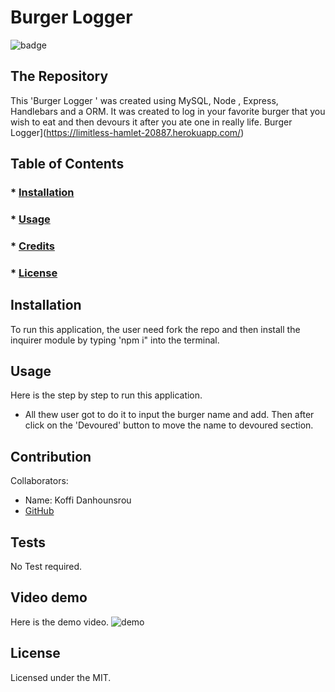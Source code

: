 
  # Burger Logger
  ![badge](https://img.shields.io/badge/License-MIT-brightgreen)
 ## The Repository
 This 'Burger Logger ' was created using MySQL, Node , Express, Handlebars and a ORM. It was created to log in your favorite burger that you wish to eat and then devours it after you ate one in really life. Burger Logger](https://limitless-hamlet-20887.herokuapp.com/)

   ## Table of Contents
   ### * [Installation](#installation)
   ### * [Usage](#usage)
   ### * [Credits](#credits)
   ### * [License](#license)
 
 ## Installation
 To run this application, the user need fork the repo and then install the inquirer module by typing 'npm i" into the terminal.
 ## Usage
 Here is the step by step to run this application.

 * All thew user got to do it to input the burger name and add. Then after click on the 'Devoured' button to move the name to devoured section.
 
 

 ## Contribution
 Collaborators: 
 * Name: Koffi Danhounsrou
 * [GitHub](https://github.com/Koffidanh)

 ## Tests
  No Test required. 
## Video demo
Here is the demo video.
![demo](https://github.com/Koffidanh/burger/blob/main/views/images/demo.gif)
 ## License
 Licensed under the MIT.
  

